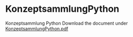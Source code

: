 # KonzeptsammlungPython
Konzeptsammlung Python
Download the document under [KonzeptsammlungPython.pdf](KonzeptsammlungPython.pdf)
